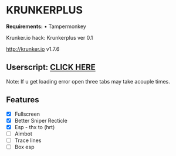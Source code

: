 # KRUNKERPLUS
<b>Requirements:</b> • Tampermonkey</br>

Krunker.io hack: Krunkerplus ver 0.1

http://krunker.io v1.7.6


<h2>Userscript: <a href="https://github.com/THEGUY3ds/KRUNKERPLUS/raw/master/krunkerplus.user.js" target="_blank">CLICK HERE</a></h2>

Note: If u get loading error open three tabs may take acouple times.
## Features
- [x] Fullscreen
- [x] Better Sniper Recticle
- [x] Esp - thx to (hrt)
- [ ] Aimbot
- [ ] Trace lines
- [ ] Box esp
